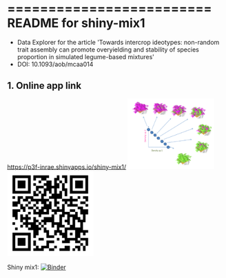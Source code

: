 
=========================
README for shiny-mix1
=========================

- Data Explorer for the article 'Towards intercrop ideotypes: non-random trait assembly can promote overyielding and stability of species proportion in simulated legume-based mixtures'
- DOI: 10.1093/aob/mcaa014

## 1. Online app link

https://p3f-inrae.shinyapps.io/shiny-mix1/
<img src="https://github.com/glouarn/ShinyApp-binder/blob/master/shiny-mix1/img-mix1.png" alt="QR code" width="200">
<img src="https://github.com/glouarn/ShinyApp-binder/blob/master/shiny-mix1/qr-code-shiny-mix1.png" alt="QR code" width="200">

Shiny mix1: [![Binder](http://mybinder.org/badge_logo.svg)](https://mybinder.org/v2/gh/glouarn/ShinyApp-binder/master?urlpath=shiny/shiny-mix1/)



